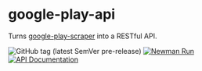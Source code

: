 # google-play-api

Turns [google-play-scraper](https://github.com/facundoolano/google-play-scraper/) into a RESTful API.

![GitHub tag (latest SemVer pre-release)](https://img.shields.io/github/v/tag/srikanthlogic/google-play-api?include_prereleases&label=version) [![Newman Run](https://github.com/srikanthlogic/google-play-api/actions/workflows/newman.yml/badge.svg)](https://github.com/srikanthlogic/google-play-api/actions/workflows/newman.yml) [![API Documentation](https://img.shields.io/badge/api-documentation-brightgreen)](hhttps://googleplayapi.fly.dev)


